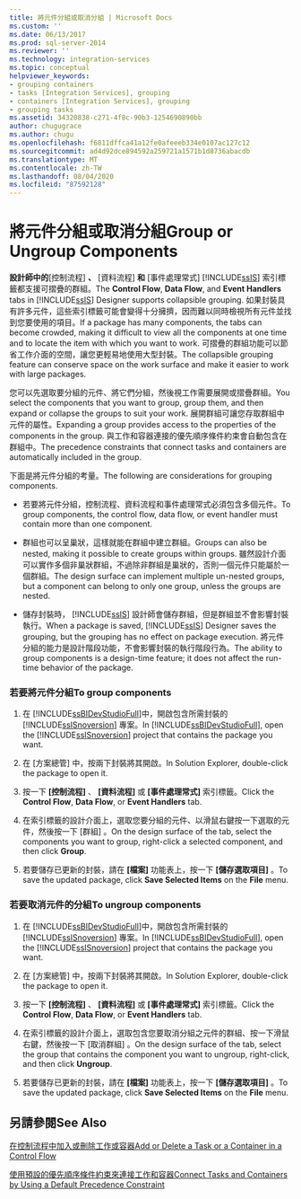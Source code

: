 ```yaml
---
title: 將元件分組或取消分組 | Microsoft Docs
ms.custom: ''
ms.date: 06/13/2017
ms.prod: sql-server-2014
ms.reviewer: ''
ms.technology: integration-services
ms.topic: conceptual
helpviewer_keywords:
- grouping containers
- tasks [Integration Services], grouping
- containers [Integration Services], grouping
- grouping tasks
ms.assetid: 34320838-c271-4f8c-90b3-1254690890bb
author: chugugrace
ms.author: chugu
ms.openlocfilehash: f6811dffca41a12fe0afeeeb334e0107ac127c12
ms.sourcegitcommit: ad4d92dce894592a259721a1571b1d8736abacdb
ms.translationtype: MT
ms.contentlocale: zh-TW
ms.lasthandoff: 08/04/2020
ms.locfileid: "87592128"
---
```

# <a name="group-or-ungroup-components"></a><span data-ttu-id="b91e4-102">將元件分組或取消分組</span><span class="sxs-lookup"><span data-stu-id="b91e4-102">Group or Ungroup Components</span></span>
  <span data-ttu-id="b91e4-103">**設計師中的**[控制流程] **、** [資料流程] **和** [事件處理常式] [!INCLUDE[ssIS](../includes/ssis-md.md)] 索引標籤都支援可摺疊的群組。</span><span class="sxs-lookup"><span data-stu-id="b91e4-103">The **Control Flow**, **Data Flow**, and **Event Handlers** tabs in [!INCLUDE[ssIS](../includes/ssis-md.md)] Designer supports collapsible grouping.</span></span> <span data-ttu-id="b91e4-104">如果封裝具有許多元件，這些索引標籤可能會變得十分擁擠，因而難以同時檢視所有元件並找到您要使用的項目。</span><span class="sxs-lookup"><span data-stu-id="b91e4-104">If a package has many components, the tabs can become crowded, making it difficult to view all the components at one time and to locate the item with which you want to work.</span></span> <span data-ttu-id="b91e4-105">可摺疊的群組功能可以節省工作介面的空間，讓您更輕易地使用大型封裝。</span><span class="sxs-lookup"><span data-stu-id="b91e4-105">The collapsible grouping feature can conserve space on the work surface and make it easier to work with large packages.</span></span>  
  
 <span data-ttu-id="b91e4-106">您可以先選取要分組的元件、將它們分組，然後視工作需要展開或摺疊群組。</span><span class="sxs-lookup"><span data-stu-id="b91e4-106">You select the components that you want to group, group them, and then expand or collapse the groups to suit your work.</span></span> <span data-ttu-id="b91e4-107">展開群組可讓您存取群組中元件的屬性。</span><span class="sxs-lookup"><span data-stu-id="b91e4-107">Expanding a group provides access to the properties of the components in the group.</span></span> <span data-ttu-id="b91e4-108">與工作和容器連接的優先順序條件約束會自動包含在群組中。</span><span class="sxs-lookup"><span data-stu-id="b91e4-108">The precedence constraints that connect tasks and containers are automatically included in the group.</span></span>  
  
 <span data-ttu-id="b91e4-109">下面是將元件分組的考量。</span><span class="sxs-lookup"><span data-stu-id="b91e4-109">The following are considerations for grouping components.</span></span>  
  
-   <span data-ttu-id="b91e4-110">若要將元件分組，控制流程、資料流程和事件處理常式必須包含多個元件。</span><span class="sxs-lookup"><span data-stu-id="b91e4-110">To group components, the control flow, data flow, or event handler must contain more than one component.</span></span>  
  
-   <span data-ttu-id="b91e4-111">群組也可以呈巢狀，這樣就能在群組中建立群組。</span><span class="sxs-lookup"><span data-stu-id="b91e4-111">Groups can also be nested, making it possible to create groups within groups.</span></span> <span data-ttu-id="b91e4-112">雖然設計介面可以實作多個非巢狀群組，不過除非群組是巢狀的，否則一個元件只能屬於一個群組。</span><span class="sxs-lookup"><span data-stu-id="b91e4-112">The design surface can implement multiple un-nested groups, but a component can belong to only one group, unless the groups are nested.</span></span>  
  
-   <span data-ttu-id="b91e4-113">儲存封裝時， [!INCLUDE[ssIS](../includes/ssis-md.md)] 設計師會儲存群組，但是群組並不會影響封裝執行。</span><span class="sxs-lookup"><span data-stu-id="b91e4-113">When a package is saved, [!INCLUDE[ssIS](../includes/ssis-md.md)] Designer saves the grouping, but the grouping has no effect on package execution.</span></span> <span data-ttu-id="b91e4-114">將元件分組的能力是設計階段功能，不會影響封裝的執行階段行為。</span><span class="sxs-lookup"><span data-stu-id="b91e4-114">The ability to group components is a design-time feature; it does not affect the run-time behavior of the package.</span></span>  
  
### <a name="to-group-components"></a><span data-ttu-id="b91e4-115">若要將元件分組</span><span class="sxs-lookup"><span data-stu-id="b91e4-115">To group components</span></span>  
  
1.  <span data-ttu-id="b91e4-116">在 [!INCLUDE[ssBIDevStudioFull](../includes/ssbidevstudiofull-md.md)]中，開啟包含所需封裝的 [!INCLUDE[ssISnoversion](../includes/ssisnoversion-md.md)] 專案。</span><span class="sxs-lookup"><span data-stu-id="b91e4-116">In [!INCLUDE[ssBIDevStudioFull](../includes/ssbidevstudiofull-md.md)], open the [!INCLUDE[ssISnoversion](../includes/ssisnoversion-md.md)] project that contains the package you want.</span></span>  
  
2.  <span data-ttu-id="b91e4-117">在 [方案總管] 中，按兩下封裝將其開啟。</span><span class="sxs-lookup"><span data-stu-id="b91e4-117">In Solution Explorer, double-click the package to open it.</span></span>  
  
3.  <span data-ttu-id="b91e4-118">按一下 **[控制流程]** 、 **[資料流程]** 或 **[事件處理常式]** 索引標籤。</span><span class="sxs-lookup"><span data-stu-id="b91e4-118">Click the **Control Flow**, **Data Flow**, or **Event Handlers** tab.</span></span>  
  
4.  <span data-ttu-id="b91e4-119">在索引標籤的設計介面上，選取您要分組的元件、以滑鼠右鍵按一下選取的元件，然後按一下 [群組]  。</span><span class="sxs-lookup"><span data-stu-id="b91e4-119">On the design surface of the tab, select the components you want to group, right-click a selected component, and then click **Group**.</span></span>  
  
5.  <span data-ttu-id="b91e4-120">若要儲存已更新的封裝，請在 **[檔案]** 功能表上，按一下 **[儲存選取項目]** 。</span><span class="sxs-lookup"><span data-stu-id="b91e4-120">To save the updated package, click **Save Selected Items** on the **File** menu.</span></span>  
  
### <a name="to-ungroup-components"></a><span data-ttu-id="b91e4-121">若要取消元件的分組</span><span class="sxs-lookup"><span data-stu-id="b91e4-121">To ungroup components</span></span>  
  
1.  <span data-ttu-id="b91e4-122">在 [!INCLUDE[ssBIDevStudioFull](../includes/ssbidevstudiofull-md.md)]中，開啟包含所需封裝的 [!INCLUDE[ssISnoversion](../includes/ssisnoversion-md.md)] 專案。</span><span class="sxs-lookup"><span data-stu-id="b91e4-122">In [!INCLUDE[ssBIDevStudioFull](../includes/ssbidevstudiofull-md.md)], open the [!INCLUDE[ssISnoversion](../includes/ssisnoversion-md.md)] project that contains the package you want.</span></span>  
  
2.  <span data-ttu-id="b91e4-123">在 [方案總管] 中，按兩下封裝將其開啟。</span><span class="sxs-lookup"><span data-stu-id="b91e4-123">In Solution Explorer, double-click the package to open it.</span></span>  
  
3.  <span data-ttu-id="b91e4-124">按一下 **[控制流程]** 、 **[資料流程]** 或 **[事件處理常式]** 索引標籤。</span><span class="sxs-lookup"><span data-stu-id="b91e4-124">Click the **Control Flow**, **Data Flow**, or **Event Handlers** tab.</span></span>  
  
4.  <span data-ttu-id="b91e4-125">在索引標籤的設計介面上，選取包含您要取消分組之元件的群組、按一下滑鼠右鍵，然後按一下 [取消群組]  。</span><span class="sxs-lookup"><span data-stu-id="b91e4-125">On the design surface of the tab, select the group that contains the component you want to ungroup, right-click, and then click **Ungroup**.</span></span>  
  
5.  <span data-ttu-id="b91e4-126">若要儲存已更新的封裝，請在 **[檔案]** 功能表上，按一下 **[儲存選取項目]** 。</span><span class="sxs-lookup"><span data-stu-id="b91e4-126">To save the updated package, click **Save Selected Items** on the **File** menu.</span></span>  
  
## <a name="see-also"></a><span data-ttu-id="b91e4-127">另請參閱</span><span class="sxs-lookup"><span data-stu-id="b91e4-127">See Also</span></span>  
 [<span data-ttu-id="b91e4-128">在控制流程中加入或刪除工作或容器</span><span class="sxs-lookup"><span data-stu-id="b91e4-128">Add or Delete a Task or a Container in a Control Flow</span></span>](control-flow/add-or-delete-a-task-or-a-container-in-a-control-flow.md)  
     
 [<span data-ttu-id="b91e4-129">使用預設的優先順序條件約束來連接工作和容器</span><span class="sxs-lookup"><span data-stu-id="b91e4-129">Connect Tasks and Containers by Using a Default Precedence Constraint</span></span>](../../2014/integration-services/connect-tasks-and-containers-by-using-a-default-precedence-constraint.md)  
  
  
